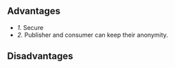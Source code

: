 ## Advantages
- *1.* Secure
- *2.* Publisher and consumer can keep their anonymity.

## Disadvantages
